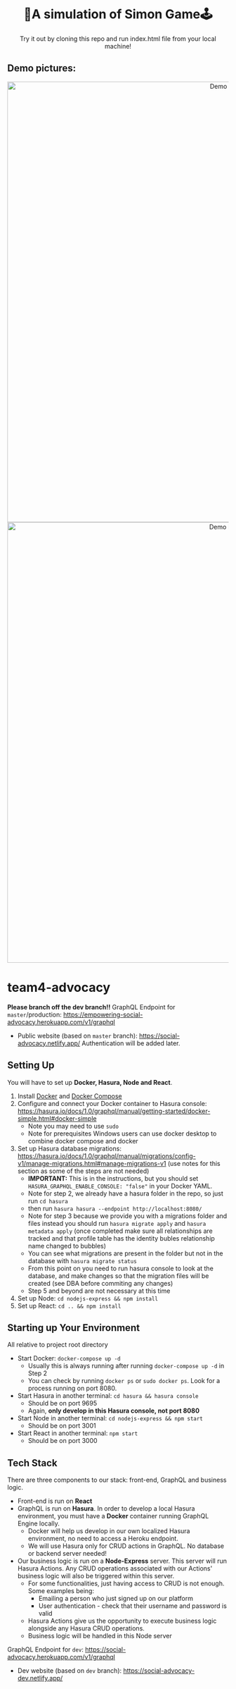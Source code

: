 
<h1 align="center">
  👾A simulation of Simon Game🕹
</h1>
<p align="center"> Try it out by cloning this repo and run index.html file from your local machine! </p>
<h2> Demo pictures: </h2>
<div align="center">
  <img alt="Demo Image 1" src="https://drive.google.com/uc?export=view&id=1XhkW_rVwrIktugFG_DbRqp9pDLJrggBd" width="1000">
  <img alt="Demo Image 2" src="https://drive.google.com/uc?export=view&id=1-M5aSZGwT1SVY2mi8qavvqksoZ8aoE8i" width="1000">
</div>

# team4-advocacy
**Please branch off the dev branch!!**
GraphQL Endpoint for `master`/production: https://empowering-social-advocacy.herokuapp.com/v1/graphql
* Public website (based on `master` branch): https://social-advocacy.netlify.app/
Authentication will be added later.
## Setting Up 
You will have to set up **Docker, Hasura, Node and React**.
1. Install [Docker](https://docs.docker.com/get-docker/) and [Docker Compose](https://docs.docker.com/compose/install/)
2. Configure and connect your Docker container to Hasura console: https://hasura.io/docs/1.0/graphql/manual/getting-started/docker-simple.html#docker-simple
   * Note you may need to use `sudo`
   * Note for prerequisites Windows users can use docker desktop to combine docker compose and docker
3. Set up Hasura database migrations: https://hasura.io/docs/1.0/graphql/manual/migrations/config-v1/manage-migrations.html#manage-migrations-v1 (use notes for this section as some of the steps are not needed)
   * **IMPORTANT:** This is in the instructions, but you should set `HASURA_GRAPHQL_ENABLE_CONSOLE: "false"` in your Docker YAML.
   * Note for step 2, we already have a hasura folder in the repo, so just run `cd hasura`
   * then run `hasura hasura --endpoint http://localhost:8080/`
   * Note for step 3 because we provide you with a migrations folder and files instead you should run `hasura migrate apply` and `hasura metadata apply` (once completed make sure all relationships are tracked and that profile table has the identity bubles relationship name changed to bubbles) 
   * You can see what migrations are present in the folder but not in the database with `hasura migrate status` 
   * From this point on you need to run hasura console to look at the database, and make changes so that the migration files will be created (see DBA before commiting any changes)
   * Step 5 and beyond are not necessary at this time
4. Set up Node: `cd nodejs-express && npm install`
5. Set up React: `cd .. && npm install`
## Starting up Your Environment
All relative to project root directory
* Start Docker: `docker-compose up -d`
  * Usually this is always running after running `docker-compose up -d` in Step 2
  * You can check by running `docker ps` or `sudo docker ps`. Look for a process running on port 8080. 
* Start Hasura in another terminal: `cd hasura && hasura console`
  * Should be on port 9695
  * Again, **only develop in this Hasura console, not port 8080**
* Start Node in another terminal: `cd nodejs-express && npm start`
  * Should be on port 3001
* Start React in another terminal: `npm start`
  * Should be on port 3000 
## Tech Stack
There are three components to our stack: front-end, GraphQL and business logic.
* Front-end is run on **React**
* GraphQL is run on **Hasura**. In order to develop a local Hasura environment, you must have a **Docker** container running GraphQL Engine locally. 
  * Docker will help us develop in our own localized Hasura environment, no need to access a Heroku endpoint.
  * We will use Hasura only for CRUD actions in GraphQL. No database or backend server needed!
* Our business logic is run on a **Node-Express** server. This server will run Hasura Actions. Any CRUD operations associated with our Actions' business logic will also be triggered within this server.
  * For some functionalities, just having access to CRUD is not enough. Some examples being:
    * Emailing a person who just signed up on our platform
    * User authentication - check that their username and password is valid
  * Hasura Actions give us the opportunity to execute business logic alongside any Hasura CRUD operations.
  * Business logic will be handled in this Node server
  
  
  
GraphQL Endpoint for `dev`: https://social-advocacy.herokuapp.com/v1/graphql
* Dev website (based on `dev` branch): https://social-advocacy-dev.netlify.app/

